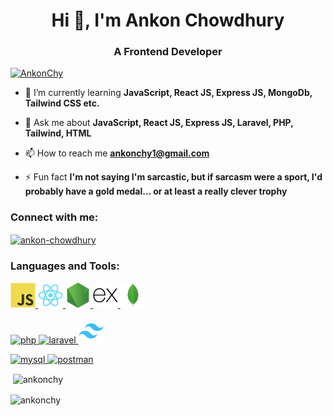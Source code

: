 <h1 align="center">Hi 👋, I'm Ankon Chowdhury</h1>
<h3 align="center">A Frontend Developer</h3>

<p align="left"> <a href="https://github.com/ryo-ma/github-profile-trophy"><img src="https://github-profile-trophy.vercel.app/?username=AnkonChy" alt="AnkonChy" /></a> </p>

- 🌱 I’m currently learning **JavaScript, React JS, Express JS, MongoDb, Tailwind CSS etc.**

- 💬 Ask me about **JavaScript, React JS, Express JS, Laravel, PHP, Tailwind, HTML**

- 📫 How to reach me **ankonchy1@gmail.com**

- ⚡ Fun fact **I'm not saying I'm sarcastic, but if sarcasm were a sport, I'd probably have a gold medal... or at least a really clever trophy**

<h3 align="left">Connect with me:</h3>
<p align="left">
<a href="https://www.linkedin.com/in/ankonchybd/" target="blank"><img align="center" src="https://raw.githubusercontent.com/rahuldkjain/github-profile-readme-generator/master/src/images/icons/Social/linked-in-alt.svg" alt="ankon-chowdhury" height="30" width="40" /></a>
<!-- <a href="https://fb.com/angon.chy" target="blank"><img align="center" src="https://raw.githubusercontent.com/rahuldkjain/github-profile-readme-generator/master/src/images/icons/Social/facebook.svg" alt="angon.chy" height="30" width="40" /></a> -->
</p>
</p>

<h3 align="left">Languages and Tools:</h3>
<p align="left"> 
   <a href="https://www.w3schools.com/js/" target="_blank" rel="noreferrer"> <img src="https://raw.githubusercontent.com/devicons/devicon/master/icons/javascript/javascript-original.svg" alt="javascript" width="40" height="40"/> </a>
  <a href="https://reactjs.org/" target="_blank" rel="noreferrer">
  <img
    src="https://raw.githubusercontent.com/devicons/devicon/master/icons/react/react-original.svg"
    alt="react"
    width="40"
    height="40"
  />
</a>
<a href="https://nodejs.org/" target="_blank" rel="noreferrer">
  <img
    src="https://raw.githubusercontent.com/devicons/devicon/master/icons/nodejs/nodejs-original.svg"
    alt="nodejs"
    width="40"
    height="40"
  />
</a>

<a href="https://expressjs.com/" target="_blank" rel="noreferrer">
  <img src="https://raw.githubusercontent.com/devicons/devicon/master/icons/express/express-original.svg"
    alt="express"
    width="40"
    height="40"
  />
</a>
<a href="https://www.mongodb.com/" target="_blank" rel="noreferrer">
  <img
    src="https://raw.githubusercontent.com/devicons/devicon/master/icons/mongodb/mongodb-original.svg"
    alt="mongodb"
    width="40"
    height="40"
  />
</a>

  <a href="https://www.php.net/" target="_blank" rel="noreferrer"> <img src="https://www.vectorlogo.zone/logos/php/php-icon.svg" alt="php" width="40" height="40"/> </a>
  <a href="https://laravel.com/" target="_blank" rel="noreferrer"> <img src="https://www.vectorlogo.zone/logos/laravel/laravel-icon.svg" alt="laravel" width="40" height="40"/> </a>
 <a href="https://tailwindcss.com/" target="_blank" rel="noreferrer">
  <img
    src="https://raw.githubusercontent.com/devicons/devicon/master/icons/tailwindcss/tailwindcss-plain.svg"
    alt="tailwindcss"
    width="40"
    height="40"
  />
</a>

 
  <a href="https://www.mysql.com/" target="_blank" rel="noreferrer"> <img src="https://www.vectorlogo.zone/logos/mysql/mysql-icon.svg" alt="mysql" width="40" height="40"/> </a>
  <a href="https://www.postman.com" target="_blank" rel="noreferrer"> <img src="https://www.vectorlogo.zone/logos/getpostman/getpostman-icon.svg" alt="postman" width="40" height="40"/> </a>
  <!-- Add any additional Laravel-specific tools and technologies here -->
</p>

<p>&nbsp;<img align="center" src="https://github-readme-stats.vercel.app/api?username=ankonchy&show_icons=true&locale=en" alt="ankonchy" /></p>

<p><img align="center" src="https://github-readme-streak-stats.herokuapp.com/?user=ankonchy&" alt="ankonchy" /></p>
